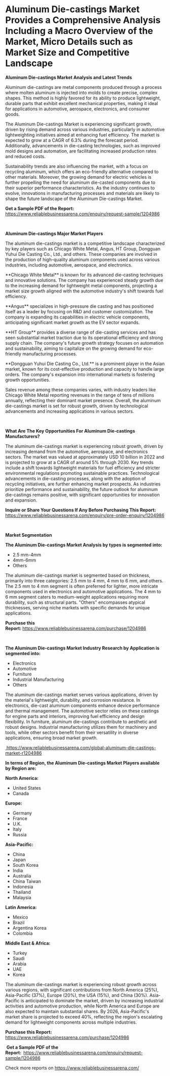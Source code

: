 <p><h1>Aluminum Die-castings Market Provides a Comprehensive Analysis Including a Macro Overview of the Market, Micro Details such as Market Size and Competitive Landscape</h1></p><p><strong>Aluminum Die-castings Market Analysis and Latest Trends</strong></p>
<p><p>Aluminum die-castings are metal components produced through a process where molten aluminum is injected into molds to create precise, complex shapes. This method is highly favored for its ability to produce lightweight, durable parts that exhibit excellent mechanical properties, making it ideal for applications in automotive, aerospace, electronics, and consumer goods.</p><p>The Aluminum Die-castings Market is experiencing significant growth, driven by rising demand across various industries, particularly in automotive lightweighting initiatives aimed at enhancing fuel efficiency. The market is expected to grow at a CAGR of 6.3% during the forecast period. Additionally, advancements in die-casting technologies, such as improved mold designs and automation, are facilitating increased production rates and reduced costs.</p><p>Sustainability trends are also influencing the market, with a focus on recycling aluminum, which offers an eco-friendly alternative compared to other materials. Moreover, the growing demand for electric vehicles is further propelling the need for aluminum die-casted components due to their superior performance characteristics. As the industry continues to evolve, innovations in manufacturing processes and materials are likely to shape the future landscape of the Aluminum Die-castings Market.</p></p>
<p><strong>Get a Sample PDF of the Report:&nbsp;</strong> <a href="https://www.reliablebusinessarena.com/enquiry/request-sample/1204986?utm_campaign=1892&utm_medium=2&utm_source=Github&utm_content=ia&utm_term=31122024&utm_id=aluminum-die-castings">https://www.reliablebusinessarena.com/enquiry/request-sample/1204986</a></p>
<p>&nbsp;</p>
<p><strong>Aluminum Die-castings Major Market Players</strong></p>
<p><p>The aluminum die-castings market is a competitive landscape characterized by key players such as Chicago White Metal, Angus, HT Group, Dongguan Yuhui Die Casting Co., Ltd., and others. These companies are involved in the production of high-quality aluminum components used across various industries, including automotive, aerospace, and electronics.</p><p>**Chicago White Metal** is known for its advanced die-casting techniques and innovative solutions. The company has experienced steady growth due to the increasing demand for lightweight metal components, projecting a market size growth aligned with the automotive industry's shift towards fuel efficiency.</p><p>**Angus** specializes in high-pressure die casting and has positioned itself as a leader by focusing on R&D and customer customization. The company is expanding its capabilities in electric vehicle components, anticipating significant market growth as the EV sector expands.</p><p>**HT Group** provides a diverse range of die-casting services and has seen substantial market traction due to its operational efficiency and strong supply chain. The company's future growth strategy focuses on automation and sustainability, aiming to capitalize on the growing demand for eco-friendly manufacturing processes.</p><p>**Dongguan Yuhui Die Casting Co., Ltd.** is a prominent player in the Asian market, known for its cost-effective production and capacity to handle large orders. The company's expansion into international markets is fostering growth opportunities.</p><p>Sales revenue among these companies varies, with industry leaders like Chicago White Metal reporting revenues in the range of tens of millions annually, reflecting their dominant market presence. Overall, the aluminum die-castings market is set for robust growth, driven by technological advancements and increasing applications in various sectors.</p></p>
<p>&nbsp;</p>
<p><strong>What Are The Key Opportunities For Aluminum Die-castings Manufacturers?</strong></p>
<p><p>The aluminum die-castings market is experiencing robust growth, driven by increasing demand from the automotive, aerospace, and electronics sectors. The market was valued at approximately USD 10 billion in 2022 and is projected to grow at a CAGR of around 5% through 2030. Key trends include a shift towards lightweight materials for fuel efficiency and stricter environmental regulations promoting sustainable practices. Technological advancements in die-casting processes, along with the adoption of recycling initiatives, are further enhancing market prospects. As industries prioritize performance and sustainability, the future outlook for aluminum die-castings remains positive, with significant opportunities for innovation and expansion.</p></p>
<p><strong>Inquire or Share Your Questions If Any Before Purchasing This Report:</strong> <a href="https://www.reliablebusinessarena.com/enquiry/pre-order-enquiry/1204986?utm_campaign=1892&utm_medium=2&utm_source=Github&utm_content=ia&utm_term=31122024&utm_id=aluminum-die-castings">https://www.reliablebusinessarena.com/enquiry/pre-order-enquiry/1204986</a></p>
<p>&nbsp;</p>
<p><strong>Market Segmentation</strong></p>
<p><strong>The Aluminum Die-castings Market Analysis by types is segmented into:</strong></p>
<p><ul><li>2.5 mm-4mm</li><li>4mm-6mm</li><li>Others</li></ul></p>
<p><p>The aluminum die-castings market is segmented based on thickness, primarily into three categories: 2.5 mm to 4 mm, 4 mm to 6 mm, and others. The 2.5 mm to 4 mm segment is often preferred for lighter, more intricate components used in electronics and automotive applications. The 4 mm to 6 mm segment caters to medium-weight applications requiring more durability, such as structural parts. "Others" encompasses atypical thicknesses, serving niche markets with specific demands for unique applications.</p></p>
<p><strong>Purchase this Report:&nbsp;</strong><a href="https://www.reliablebusinessarena.com/purchase/1204986?utm_campaign=1892&utm_medium=2&utm_source=Github&utm_content=ia&utm_term=31122024&utm_id=aluminum-die-castings">https://www.reliablebusinessarena.com/purchase/1204986</a></p>
<p>&nbsp;</p>
<p><strong>The Aluminum Die-castings Market Industry Research by Application is segmented into:</strong></p>
<p><ul><li>Electronics</li><li>Automotive</li><li>Furniture</li><li>Industrial Manufacturing</li><li>Others</li></ul></p>
<p><p>The aluminum die-castings market serves various applications, driven by the material's lightweight, durability, and corrosion resistance. In electronics, die-cast aluminum components enhance device performance and thermal management. The automotive sector relies on these castings for engine parts and interiors, improving fuel efficiency and design flexibility. In furniture, aluminum die-castings contribute to aesthetic and robust designs. Industrial manufacturing utilizes them for machinery and tools, while other sectors benefit from their versatility in diverse applications, ensuring broad market growth.</p></p>
<p><a href="https://www.reliablebusinessarena.com/global-aluminum-die-castings-market-r1204986?utm_campaign=1892&utm_medium=2&utm_source=Github&utm_content=ia&utm_term=31122024&utm_id=aluminum-die-castings">&nbsp;https://www.reliablebusinessarena.com/global-aluminum-die-castings-market-r1204986</a></p>
<p><strong>In terms of Region, the Aluminum Die-castings Market Players available by Region are:</strong></p>
<p>
    <p> <strong> North America: </strong>
        <ul>
            <li>United States</li>
            <li>Canada</li>
        </ul>
        </p> 
    <p> <strong> Europe: </strong>
        <ul>
            <li>Germany</li>
            <li>France</li>
            <li>U.K.</li>
            <li>Italy</li>
            <li>Russia</li>
        </ul>
        </p> 
    <p> <strong> Asia-Pacific: </strong>
        <ul>
            <li>China</li>
            <li>Japan</li>
            <li>South Korea</li>
            <li>India</li>
            <li>Australia</li>
            <li>China Taiwan</li>
            <li>Indonesia</li>
            <li>Thailand</li>
            <li>Malaysia</li>
        </ul>
        </p> 
    <p> <strong> Latin America: </strong>
        <ul>
            <li>Mexico</li>
            <li>Brazil</li>
            <li>Argentina Korea</li>
            <li>Colombia</li>
        </ul>
        </p> 
    <p> <strong> Middle East & Africa: </strong>
        <ul>
            <li>Turkey</li>
            <li>Saudi</li>
            <li>Arabia</li>
            <li>UAE</li>
            <li>Korea</li>
        </ul>
    </p>
    </p>
<p><p>The aluminum die-castings market is experiencing robust growth across various regions, with significant contributions from North America (25%), Asia-Pacific (37%), Europe (20%), the USA (15%), and China (30%). Asia-Pacific is anticipated to dominate the market, driven by increasing industrial activities and automotive production, while North America and Europe are also expected to maintain substantial shares. By 2026, Asia-Pacific's market share is projected to exceed 40%, reflecting the region's escalating demand for lightweight components across multiple industries.</p></p>
<p><strong>Purchase this Report: </strong><a href="https://www.reliablebusinessarena.com/purchase/1204986?utm_campaign=1892&utm_medium=2&utm_source=Github&utm_content=ia&utm_term=31122024&utm_id=aluminum-die-castings">https://www.reliablebusinessarena.com/purchase/1204986</a></p>
<p>&nbsp;<strong>Get a Sample PDF of the Report:&nbsp;&nbsp;</strong><a href="https://www.reliablebusinessarena.com/enquiry/request-sample/1204986?utm_campaign=1892&utm_medium=2&utm_source=Github&utm_content=ia&utm_term=31122024&utm_id=aluminum-die-castings">https://www.reliablebusinessarena.com/enquiry/request-sample/1204986</a></p>
<p><strong></strong></p>
<p>Check more reports on <a href="https://www.reliablebusinessarena.com/?utm_campaign=1892&utm_medium=2&utm_source=Github&utm_content=ia&utm_term=31122024&utm_id=aluminum-die-castings">https://www.reliablebusinessarena.com/</a></p>